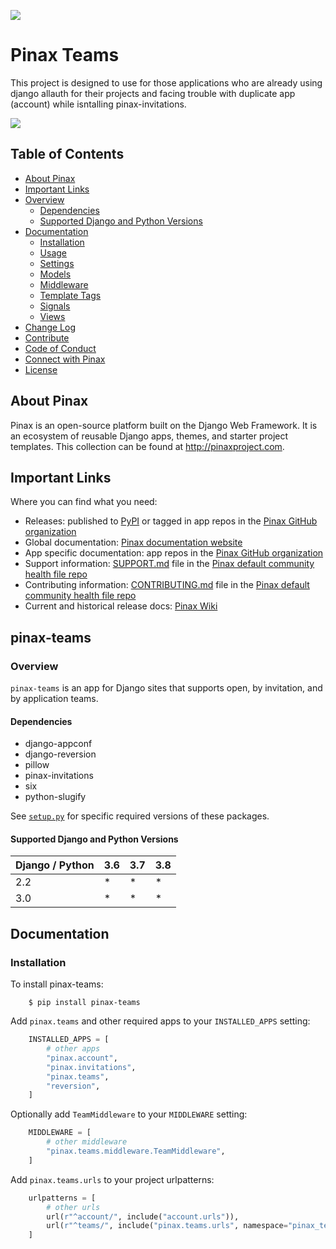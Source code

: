 ![](http://pinaxproject.com/pinax-design/patches/pinax-teams.svg)

# Pinax Teams

This project is designed to use for those applications who are already using django allauth for their projects and facing trouble with duplicate app (account) while isntalling pinax-invitations.

[![](https://img.shields.io/pypi/v/pinax-teams.svg)](https://pypi.python.org/pypi/pinax-teams/)


## Table of Contents

* [About Pinax](#about-pinax)
* [Important Links](#important-links)
* [Overview](#overview)
  * [Dependencies](#dependencies)
  * [Supported Django and Python Versions](#supported-django-and-python-versions)
* [Documentation](#documentation)
  * [Installation](#installation)
  * [Usage](#usage)
  * [Settings](#settings)
  * [Models](#models)
  * [Middleware](#middleware)
  * [Template Tags](#template-tags)
  * [Signals](#signals)
  * [Views](#views)
* [Change Log](#change-log)
* [Contribute](#contribute)
* [Code of Conduct](#code-of-conduct)
* [Connect with Pinax](#connect-with-pinax)
* [License](#license)

## About Pinax

Pinax is an open-source platform built on the Django Web Framework. It is an ecosystem of reusable Django apps, themes, and starter project templates. This collection can be found at http://pinaxproject.com.


## Important Links

Where you can find what you need:
* Releases: published to [PyPI](https://pypi.org/search/?q=pinax) or tagged in app repos in the [Pinax GitHub organization](https://github.com/pinax/)
* Global documentation: [Pinax documentation website](https://pinaxproject.com/pinax/)
* App specific documentation: app repos in the [Pinax GitHub organization](https://github.com/pinax/)
* Support information: [SUPPORT.md](https://github.com/pinax/.github/blob/master/SUPPORT.md) file in the [Pinax default community health file repo](https://github.com/pinax/.github/)
* Contributing information: [CONTRIBUTING.md](https://github.com/pinax/.github/blob/master/CONTRIBUTING.md) file in the [Pinax default community health file repo](https://github.com/pinax/.github/)
* Current and historical release docs: [Pinax Wiki](https://github.com/pinax/pinax/wiki/)


## pinax-teams

### Overview

`pinax-teams` is an app for Django sites that supports open, by invitation, and by application teams.

#### Dependencies

* django-appconf
* django-reversion
* pillow
* pinax-invitations
* six
* python-slugify

See [`setup.py`](https://github.com/pinax/pinax-teams/blob/master/setup.py) for specific required versions of these packages.


#### Supported Django and Python Versions

Django / Python | 3.6 | 3.7 | 3.8
--------------- | --- | --- | ---
2.2  |  *  |  *  |  *
3.0  |  *  |  *  |  *


## Documentation

### Installation

To install pinax-teams:

```shell
    $ pip install pinax-teams
```

Add `pinax.teams` and other required apps to your `INSTALLED_APPS` setting:

```python
    INSTALLED_APPS = [
        # other apps
        "pinax.account",
        "pinax.invitations",
        "pinax.teams",
        "reversion",
    ]
```

Optionally add `TeamMiddleware` to your `MIDDLEWARE` setting:

```python
    MIDDLEWARE = [
        # other middleware
        "pinax.teams.middleware.TeamMiddleware",
    ]
```

Add `pinax.teams.urls` to your project urlpatterns:

```python
    urlpatterns = [
        # other urls
        url(r"^account/", include("account.urls")),
        url(r"^teams/", include("pinax.teams.urls", namespace="pinax_teams")),
    ]
```

